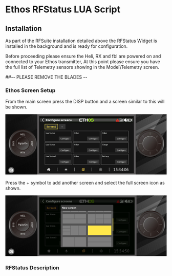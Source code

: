 # Ethos RFStatus LUA Script

## Installation

As part of the RFSuite installation detailed above the RFStatus Widget is installed in the background and is ready for configuration.

Before proceeding please ensure the Heli, RX and fbl are powered on and connected to your Ethos transmitter, At this point please ensure you have the full list of Telemetry sensors showing in the Model\Telemetry screen. 

##-- PLEASE REMOVE THE BLADES --


### Ethos Screen Setup

From the main screen press the DISP button and a screen similar to this will be shown.

![Image](https://github.com/jimmy6616/Ethos-RFStatus/blob/IMG/Main_Screen_2.jpg)

Press the + symbol to add another screen and select the full screen icon as shown.

![Image](https://github.com/jimmy6616/Ethos-RFStatus/blob/IMG/Main_Screen_3.jpg)







### RFStatus Description
